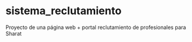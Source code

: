 # sistema_reclutamiento
Proyecto de una página web + portal reclutamiento de profesionales para Sharat
